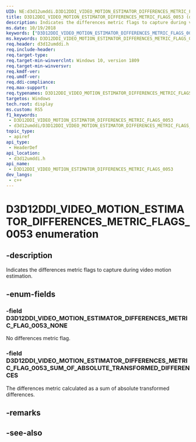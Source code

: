 ```yaml
---
UID: NE:d3d12umddi.D3D12DDI_VIDEO_MOTION_ESTIMATOR_DIFFERENCES_METRIC_FLAGS_0053
title: D3D12DDI_VIDEO_MOTION_ESTIMATOR_DIFFERENCES_METRIC_FLAGS_0053 (d3d12umddi.h)
description: Indicates the differences metric flags to capture during video motion estimation.
ms.date: 10/19/2018
keywords: ["D3D12DDI_VIDEO_MOTION_ESTIMATOR_DIFFERENCES_METRIC_FLAGS_0053 enumeration"]
ms.keywords: D3D12DDI_VIDEO_MOTION_ESTIMATOR_DIFFERENCES_METRIC_FLAGS_0053, D3D12DDI_VIDEO_MOTION_ESTIMATOR_DIFFERENCES_METRIC_FLAGS_0053,
req.header: d3d12umddi.h
req.include-header: 
req.target-type: 
req.target-min-winverclnt: Windows 10, version 1809
req.target-min-winversvr: 
req.kmdf-ver: 
req.umdf-ver: 
req.ddi-compliance: 
req.max-support: 
req.typenames: D3D12DDI_VIDEO_MOTION_ESTIMATOR_DIFFERENCES_METRIC_FLAGS_0053
targetos: Windows
tech.root: display
ms.custom: RS5
f1_keywords:
 - D3D12DDI_VIDEO_MOTION_ESTIMATOR_DIFFERENCES_METRIC_FLAGS_0053
 - d3d12umddi/D3D12DDI_VIDEO_MOTION_ESTIMATOR_DIFFERENCES_METRIC_FLAGS_0053
topic_type:
 - apiref
api_type:
 - HeaderDef
api_location:
 - d3d12umddi.h
api_name:
 - D3D12DDI_VIDEO_MOTION_ESTIMATOR_DIFFERENCES_METRIC_FLAGS_0053
dev_langs:
 - c++
---
```


# D3D12DDI_VIDEO_MOTION_ESTIMATOR_DIFFERENCES_METRIC_FLAGS_0053 enumeration


## -description

Indicates the differences metric flags to capture during video motion estimation.

## -enum-fields

### -field D3D12DDI_VIDEO_MOTION_ESTIMATOR_DIFFERENCES_METRIC_FLAG_0053_NONE

No differences metric flag.

### -field D3D12DDI_VIDEO_MOTION_ESTIMATOR_DIFFERENCES_METRIC_FLAG_0053_SUM_OF_ABSOLUTE_TRANSFORMED_DIFFERENCES

The differences metric calculated as a sum of absolute transformed differences.

## -remarks

## -see-also

